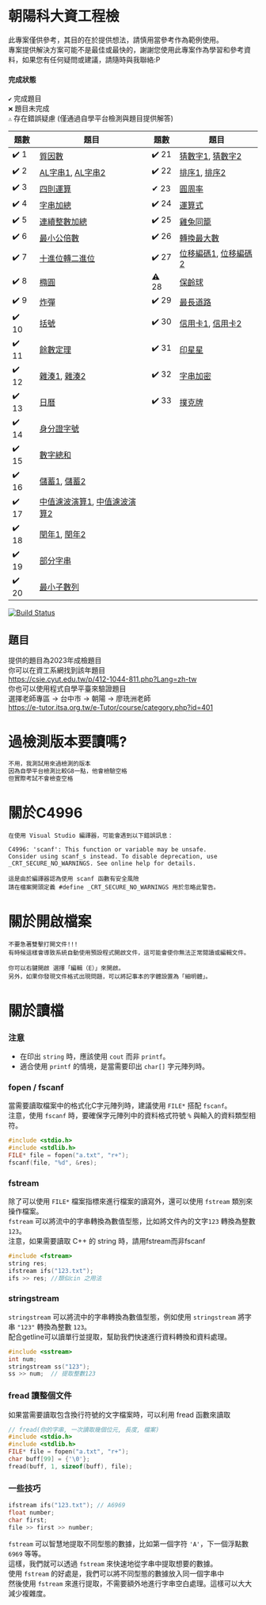 ﻿# 朝陽科大資工程檢
此專案僅供參考，其目的在於提供想法，請慎用當參考作為範例使用。  
專案提供解決方案可能不是最佳或最快的，謝謝您使用此專案作為學習和參考資料，如果您有任何疑問或建議，請隨時與我聯絡:P  


#### 完成狀態
`✔️` 完成題目  
`❌` 題目未完成  
`⚠️` 存在錯誤疑慮 (僅通過自學平台檢測與題目提供解答)  


| 題數 | 題目                                                                                                                                                                                                 | 題數 | 題目                                                                                                                                                                                                | 
| - |----------------------------------------------------------------------------------------------------------------------------------------------------------------------------------------------------| - |---------------------------------------------------------------------------------------------------------------------------------------------------------------------------------------------------|
| ✔️ 1  | [質因數](https://github.com/creeper531100/2023-cyutcsie-exam/blob/master/%E4%B8%80%E8%88%AC/1.cpp)                                                                                                    | ✔️ 21 | [猜數字1](https://github.com/creeper531100/2023-cyutcsie-exam/blob/master/%E6%9C%80%E7%9F%AD/21.cpp), [猜數字2](https://github.com/creeper531100/2023-cyutcsie-exam/blob/master/%E4%B8%80%E8%88%AC/21.cpp) |
| ✔️ 2  | [AL字串1](https://github.com/creeper531100/2023-cyutcsie-exam/blob/master/%E6%9C%80%E7%9F%AD/2.cpp), [AL字串2](https://github.com/creeper531100/2023-cyutcsie-exam/blob/master/%E4%B8%80%E8%88%AC/2.cpp) | ✔️ 22 | [排序1](https://github.com/creeper531100/2023-cyutcsie-exam/blob/master/%E6%9C%80%E7%9F%AD/22.cpp), [排序2](https://github.com/creeper531100/2023-cyutcsie-exam/blob/master/%E4%B8%80%E8%88%AC/22.cpp) 
| ✔️ 3  | [四則運算](https://github.com/creeper531100/2023-cyutcsie-exam/blob/master/%E4%B8%80%E8%88%AC/3.cpp)                                                                                                   | ✔ 23 | [圓周率](https://github.com/creeper531100/2023-cyutcsie-exam/blob/master/%E4%B8%80%E8%88%AC/23.cpp)                                                                                                  
| ✔️ 4  | [字串加總](https://github.com/creeper531100/2023-cyutcsie-exam/blob/master/%E4%B8%80%E8%88%AC/4.cpp)                                                                                                   | ✔️ 24 | [運算式](https://github.com/creeper531100/2023-cyutcsie-exam/blob/master/%E4%B8%80%E8%88%AC/24.cpp)                                                                                                  
| ✔️ 5  | [連續整數加總](https://github.com/creeper531100/2023-cyutcsie-exam/blob/master/%E4%B8%80%E8%88%AC/5.cpp)                                                                                                 | ✔️ 25 | [雞兔同籠](https://github.com/creeper531100/2023-cyutcsie-exam/blob/master/%E4%B8%80%E8%88%AC/25.cpp)                                                                                                 
| ✔️ 6  | [最小公倍數](https://github.com/creeper531100/2023-cyutcsie-exam/blob/master/%E4%B8%80%E8%88%AC/6.cpp)                                                                                                  | ✔️ 26 | [轉換最大數](https://github.com/creeper531100/2023-cyutcsie-exam/blob/master/%E4%B8%80%E8%88%AC/26.cpp)                                                                                                
| ✔️ 7  | [十進位轉二進位](https://github.com/creeper531100/2023-cyutcsie-exam/blob/master/%E4%B8%80%E8%88%AC/7.cpp)                                                                                                | ✔️ 27 | [位移編碼1](https://github.com/creeper531100/2023-cyutcsie-exam/blob/master/%E6%9C%80%E7%9F%AD/27.cpp), [位移編碼2](https://github.com/creeper531100/2023-cyutcsie-exam/blob/master/%E4%B8%80%E8%88%AC/27.cpp)                                                                                                 
| ✔️ 8  | [橢圓](https://github.com/creeper531100/2023-cyutcsie-exam/blob/master/%E4%B8%80%E8%88%AC/8.cpp)                                                                                                     | ⚠️ 28 | [保齡球](https://github.com/creeper531100/2023-cyutcsie-exam/blob/master/%E4%B8%80%E8%88%AC/28.cpp)                                                                                                  
| ✔️ 9  | [炸彈](https://github.com/creeper531100/2023-cyutcsie-exam/blob/master/%E4%B8%80%E8%88%AC/9.cpp)                                                                                                     | ✔️ 29 | [最長道路](https://github.com/creeper531100/2023-cyutcsie-exam/blob/master/%E4%B8%80%E8%88%AC/29.cpp)                                                                                                 
| ✔️ 10 | [括號](https://github.com/creeper531100/2023-cyutcsie-exam/blob/master/%E4%B8%80%E8%88%AC/10.cpp)                                                                                                    | ✔️ 30 | [信用卡1](https://github.com/creeper531100/2023-cyutcsie-exam/blob/master/%E6%9C%80%E7%9F%AD/27.cpp), [信用卡2](https://github.com/creeper531100/2023-cyutcsie-exam/blob/master/%E4%B8%80%E8%88%AC/30.cpp)                                                                                                  
| ✔️ 11 | [餘數定理](https://github.com/creeper531100/2023-cyutcsie-exam/blob/master/%E4%B8%80%E8%88%AC/11.cpp)                                                                                                  | ✔️ 31 | [印星星](https://github.com/creeper531100/2023-cyutcsie-exam/blob/master/%E4%B8%80%E8%88%AC/31.cpp)                                                                                                  
| ✔️ 12 | [雜湊1](https://github.com/creeper531100/2023-cyutcsie-exam/blob/master/%E6%9C%80%E7%9F%AD/12.cpp), [雜湊2](https://github.com/creeper531100/2023-cyutcsie-exam/blob/master/%E4%B8%80%E8%88%AC/12.cpp)  | ✔️ 32 | [字串加密](https://github.com/creeper531100/2023-cyutcsie-exam/blob/master/%E4%B8%80%E8%88%AC/32.cpp)                                                                                                 
| ✔️ 13 | [日曆](https://github.com/creeper531100/2023-cyutcsie-exam/blob/master/%E4%B8%80%E8%88%AC/13.cpp)                                                                                                    | ✔️ 33 | [撲克牌](https://github.com/creeper531100/2023-cyutcsie-exam/blob/master/%E4%B8%80%E8%88%AC/33.cpp)                                                                                                  
| ✔️ 14 | [身分證字號](https://github.com/creeper531100/2023-cyutcsie-exam/blob/master/%E4%B8%80%E8%88%AC/14.cpp)                                                                                                 |
| ✔️ 15 | [數字總和](https://github.com/creeper531100/2023-cyutcsie-exam/blob/master/%E4%B8%80%E8%88%AC/15.cpp)                                                                                                  |
| ✔️ 16 | [儲蓄1](https://github.com/creeper531100/2023-cyutcsie-exam/blob/master/%E6%9C%80%E7%9F%AD/16.cpp), [儲蓄2](https://github.com/creeper531100/2023-cyutcsie-exam/blob/master/%E4%B8%80%E8%88%AC/16.cpp)  |
| ✔️ 17 | [中值濾波演算1](https://github.com/creeper531100/2023-cyutcsie-exam/blob/master/%E6%9C%80%E7%9F%AD/17.cpp), [中值濾波演算2](https://github.com/creeper531100/2023-cyutcsie-exam/blob/master/%E4%B8%80%E8%88%AC/17.cpp) |
| ✔️ 18 | [閏年1](https://github.com/creeper531100/2023-cyutcsie-exam/blob/master/%E6%9C%80%E7%9F%AD/18.cpp), [閏年2](https://github.com/creeper531100/2023-cyutcsie-exam/blob/master/%E4%B8%80%E8%88%AC/18.cpp)   |
| ✔️ 19 | [部分字串](https://github.com/creeper531100/2023-cyutcsie-exam/blob/master/%E4%B8%80%E8%88%AC/19.cpp)                                                                                                  |
| ✔️ 20 | [最小子數列](https://github.com/creeper531100/2023-cyutcsie-exam/blob/master/%E4%B8%80%E8%88%AC/20.cpp)                                                                                                 |

[![Build Status](https://travis-ci.org/joemccann/dillinger.svg?branch=master)]()

## 題目

提供的題目為2023年成檢題目  
你可以在資工系網找到該年題目  
https://csie.cyut.edu.tw/p/412-1044-811.php?Lang=zh-tw  
你也可以使用程式自學平臺來驗證題目  
選擇老師專區 -> 台中市 -> 朝陽 -> 廖珗洲老師  
https://e-tutor.itsa.org.tw/e-Tutor/course/category.php?id=401  

# 過檢測版本要讀嗎?  

```cpp
不用，我測試用來過檢測的版本  
因為自學平台檢測比較G8一點，他會檢驗空格  
但實際考試不會檢查空格  
```

# 關於C4996

	在使用 Visual Studio 編譯器，可能會遇到以下錯誤訊息：
	
	C4996: 'scanf': This function or variable may be unsafe. 
	Consider using scanf_s instead. To disable deprecation, use _CRT_SECURE_NO_WARNINGS. See online help for details.
	
	這是由於編譯器認為使用 scanf 函數有安全風險
	請在檔案開頭定義 #define _CRT_SECURE_NO_WARNINGS 用於忽略此警告。

# 關於開啟檔案

	不要急著雙擊打開文件!!!
	有時候這樣會導致系統自動使用預設程式開啟文件，這可能會使你無法正常閱讀或編輯文件。

	你可以右鍵開啟 選擇「編輯（E）」來開啟。
	另外，如果你發現文件格式出現問題，可以將記事本的字體設置為「細明體」。

# 關於讀檔
### 注意
- 在印出 `string` 時，應該使用 `cout` 而非 `printf`。
- 適合使用 `printf` 的情境，是當需要印出 `char[]` 字元陣列時。

### fopen / fscanf
當需要讀取檔案中的格式化C字元陣列時，建議使用 `FILE*` 搭配 `fscanf`。  
注意，使用 `fscanf` 時，要確保字元陣列中的資料格式符號 `%` 與輸入的資料類型相符。
```cpp
#include <stdio.h>
#include <stdlib.h>
FILE* file = fopen("a.txt", "r+");
fscanf(file, "%d", &res);
```
### fstream
除了可以使用 `FILE*` 檔案指標來進行檔案的讀寫外，還可以使用 `fstream` 類別來操作檔案。  
`fstream` 可以將流中的字串轉換為數值型態，比如將文件內的文字`123` 轉換為整數 `123`。  
注意，如果需要讀取 C++ 的 string 時，請用fstream而非fscanf
```cpp
#include <fstream>
string res;
ifstream ifs("123.txt");
ifs >> res; //類似cin 之用法
```
### stringstream

`stringstream` 可以將流中的字串轉換為數值型態，例如使用 `stringstream` 將字串 `"123"` 轉換為整數 `123`。  
配合getline可以讀單行並提取，幫助我們快速進行資料轉換和資料處理。
```cpp
#include <sstream>
int num;
stringstream ss("123");
ss >> num;  // 提取整數123
```
### fread 讀整個文件
如果當需要讀取包含換行符號的文字檔案時，可以利用 fread 函數來讀取
```cpp
// fread(你的字串, 一次讀取幾個位元, 長度, 檔案)
#include <stdio.h>
#include <stdlib.h>
FILE* file = fopen("a.txt", "r+");
char buff[99] = {'\0'};
fread(buff, 1, sizeof(buff), file);
```

### 一些技巧
```cpp
ifstream ifs("123.txt"); // A6969
float number;
char first;
file >> first >> number; 
```
`fstream` 可以智慧地提取不同型態的數據，比如第一個字符 `'A'`，下一個浮點數 `6969` 等等。  
這樣，我們就可以透過 `fstream` 來快速地從字串中提取想要的數據。  
使用 `fstream` 的好處是，我們可以將不同型態的數據放入同一個字串中  
然後使用 `fstream` 來進行提取，不需要額外地進行字串空白處理。這樣可以大大減少複雜度。  
